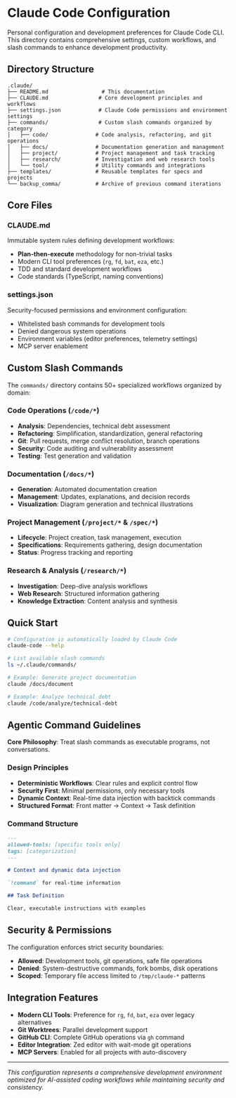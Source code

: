 # Claude Code Configuration

Personal configuration and development preferences for Claude Code CLI. This directory contains comprehensive settings, custom workflows, and slash commands to enhance development productivity.

## Directory Structure

```
.claude/
├── README.md                 # This documentation
├── CLAUDE.md                # Core development principles and workflows
├── settings.json            # Claude Code permissions and environment settings
├── commands/                # Custom slash commands organized by category
│   ├── code/               # Code analysis, refactoring, and git operations
│   ├── docs/               # Documentation generation and management
│   ├── project/            # Project management and task tracking
│   ├── research/           # Investigation and web research tools
│   └── tool/               # Utility commands and integrations
├── templates/              # Reusable templates for specs and projects
└── backup_comma/           # Archive of previous command iterations
```

## Core Files

### CLAUDE.md

Immutable system rules defining development workflows:

- **Plan-then-execute** methodology for non-trivial tasks
- Modern CLI tool preferences (`rg`, `fd`, `bat`, `eza`, etc.)
- TDD and standard development workflows
- Code standards (TypeScript, naming conventions)

### settings.json

Security-focused permissions and environment configuration:

- Whitelisted bash commands for development tools
- Denied dangerous system operations
- Environment variables (editor preferences, telemetry settings)
- MCP server enablement

## Custom Slash Commands

The `commands/` directory contains 50+ specialized workflows organized by domain:

### Code Operations (`/code/*`)

- **Analysis**: Dependencies, technical debt assessment
- **Refactoring**: Simplification, standardization, general refactoring
- **Git**: Pull requests, merge conflict resolution, branch operations
- **Security**: Code auditing and vulnerability assessment
- **Testing**: Test generation and validation

### Documentation (`/docs/*`)

- **Generation**: Automated documentation creation
- **Management**: Updates, explanations, and decision records
- **Visualization**: Diagram generation and technical illustrations

### Project Management (`/project/*` & `/spec/*`)

- **Lifecycle**: Project creation, task management, execution
- **Specifications**: Requirements gathering, design documentation
- **Status**: Progress tracking and reporting

### Research & Analysis (`/research/*`)

- **Investigation**: Deep-dive analysis workflows
- **Web Research**: Structured information gathering
- **Knowledge Extraction**: Content analysis and synthesis

## Quick Start

```bash
# Configuration is automatically loaded by Claude Code
claude-code --help

# List available slash commands
ls ~/.claude/commands/

# Example: Generate project documentation
claude /docs/document

# Example: Analyze technical debt
claude /code/analyze/technical-debt
```

## Agentic Command Guidelines

**Core Philosophy**: Treat slash commands as executable programs, not conversations.

### Design Principles

- **Deterministic Workflows**: Clear rules and explicit control flow
- **Security First**: Minimal permissions, only necessary tools
- **Dynamic Context**: Real-time data injection with backtick commands
- **Structured Format**: Front matter → Context → Task definition

### Command Structure

```markdown
---
allowed-tools: [specific tools only]
tags: [categorization]
---

# Context and dynamic data injection

`!command` for real-time information

## Task Definition

Clear, executable instructions with examples
```

## Security & Permissions

The configuration enforces strict security boundaries:

- **Allowed**: Development tools, git operations, safe file operations
- **Denied**: System-destructive commands, fork bombs, disk operations
- **Scoped**: Temporary file access limited to `/tmp/claude-*` patterns

## Integration Features

- **Modern CLI Tools**: Preference for `rg`, `fd`, `bat`, `eza` over legacy alternatives
- **Git Worktrees**: Parallel development support
- **GitHub CLI**: Complete GitHub operations via `gh` command
- **Editor Integration**: Zed editor with wait-mode git operations
- **MCP Servers**: Enabled for all projects with auto-discovery

---

_This configuration represents a comprehensive development environment optimized for AI-assisted coding workflows while maintaining security and consistency._
